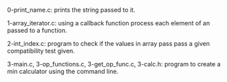 0-print_name.c: prints the string passed to it.

1-array_iterator.c: using a callback function process each element of an passed to a function.

2-int_index.c: program to check if the values in array pass pass a given compatibility test given.

3-main.c, 3-op_functions.c, 3-get_op_func.c, 3-calc.h: program to create a min calculator using the command line.
